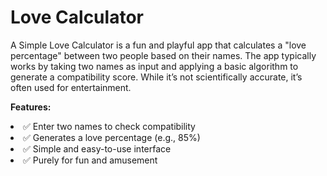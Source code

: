 # Love Calculator
A Simple Love Calculator is a fun and playful app that calculates a "love percentage" between two people based on their names. The app typically works by taking two names as input and applying a basic algorithm to generate a compatibility score. While it’s not scientifically accurate, it’s often used for entertainment.

**Features:**

<li>✅ Enter two names to check compatibility</li>
<li>✅ Generates a love percentage (e.g., 85%)</li>
<li>✅ Simple and easy-to-use interface</li>
<li>✅ Purely for fun and amusement</li>
